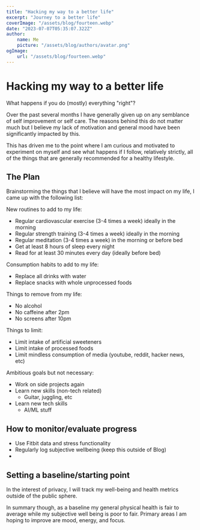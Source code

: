 ```yaml
---
title: "Hacking my way to a better life"
excerpt: "Journey to a better life"
coverImage: "/assets/blog/fourteen.webp"
date: "2023-07-07T05:35:07.322Z"
author:
    name: Me
    picture: "/assets/blog/authors/avatar.png"
ogImage:
    url: "/assets/blog/fourteen.webp"
---
```


# Hacking my way to a better life

What happens if you do (mostly) everything "right"? 

Over the past several months I have generally given up on any semblance of self improvement or self care. The reasons behind this do not matter much but I believe my lack of motivation and general mood have been significantly impacted by this.

This has driven me to the point where I am curious and motivated to experiment on myself and see what happens if I follow, relatively strictly, all of the things that are generally recommended for a healthy lifestyle.

## The Plan

Brainstorming the things that I believe will have the most impact on my life, I came up with the following list:

New routines to add to my life:
- Regular cardiovascular exercise (3-4 times a week) ideally in the morning
- Regular strength training (3-4 times a week) ideally in the morning
- Regular meditation (3-4 times a week) in the morning or before bed
- Get at least 8 hours of sleep every night
- Read for at least 30 minutes every day (ideally before bed)

Consumption habits to add to my life:
- Replace all drinks with water
- Replace snacks with whole unprocessed foods

Things to remove from my life:
- No alcohol
- No caffeine after 2pm
- No screens after 10pm

Things to limit:
- Limit intake of artificial sweeteners
- Limit intake of processed foods
- Limit mindless consumption of media (youtube, reddit, hacker news, etc)

Ambitious goals but not necessary:
- Work on side projects again
- Learn new skills (non-tech related)
  - Guitar, juggling, etc
- Learn new tech skills
  - AI/ML stuff

## How to monitor/evaluate progress

- Use Fitbit data and stress functionality
- Regularly log subjective wellbeing (keep this outside of Blog)
- 

## Setting a baseline/starting point

In the interest of privacy, I will track my well-being and health metrics outside of the public sphere.

In summary though, as a baseline my general physical health is fair to average while my subjective well being is poor to fair. Primary areas I am hoping to improve are mood, energy, and focus.